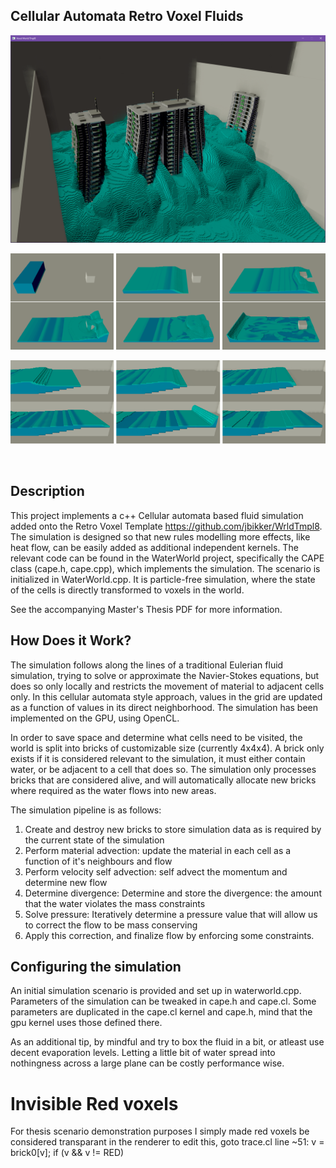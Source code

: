 ## Cellular Automata Retro Voxel Fluids

![tsunami](https://github.com/wvds98/CellularAutomataVoxelPhysics/blob/main/images/tsunami.png?raw=true)

![dambreak](https://github.com/wvds98/CellularAutomataVoxelPhysics/blob/main/images/dambreak.png?raw=true)

![shallow](https://github.com/wvds98/CellularAutomataVoxelPhysics/blob/main/images/shallow.png?raw=true)

<br/>

## Description
This project implements a c++ Cellular automata based fluid simulation added onto the Retro Voxel Template https://github.com/jbikker/WrldTmpl8. The simulation is designed
so that new rules modelling more effects, like heat flow, can be easily added as additional independent kernels. The relevant code can be found in the WaterWorld project,
specifically the CAPE class (cape.h, cape.cpp), which implements the simulation. The scenario is initialized in WaterWorld.cpp. It is particle-free simulation,
where the state of the cells is directly transformed to voxels in the world.

See the accompanying Master's Thesis PDF for more information.

## How Does it Work?
The simulation follows along the lines of a traditional Eulerian fluid simulation, trying to solve or approximate the Navier-Stokes equations, but
does so only locally and restricts the movement of material to adjacent cells only. In this cellular automata style approach, values in the grid are updated
as a function of values in its direct neighborhood. The simulation has been implemented on the GPU, using OpenCL.

In order to save space and determine what cells need to be visited, the world is split into bricks of customizable size (currently 4x4x4).
A brick only exists if it is considered relevant to the simulation, it must either contain water, or be adjacent to a cell that does so. The simulation only 
processes bricks that are considered alive, and will automatically allocate new bricks where required as the water flows into new areas.

The simulation pipeline is as follows:

1. Create and destroy new bricks to store simulation data as is required by the current state of the simulation
2. Perform material advection: update the material in each cell as a function of it's neighbours and flow
3. Perform velocity self advection: self advect the momentum and determine new flow
4. Determine divergence: Determine and store the divergence: the amount that the water violates the mass constraints
5. Solve pressure: Iteratively determine a pressure value that will allow us to correct the flow to be mass conserving
6. Apply this correction, and finalize flow by enforcing some constraints.

## Configuring the simulation
An initial simulation scenario is provided and set up in waterworld.cpp. Parameters of the simulation can be tweaked in cape.h and cape.cl.
Some parameters are duplicated in the cape.cl kernel and cape.h, mind that the gpu kernel uses those defined there.

As an additional tip, by mindful and try to box the fluid in a bit, or atleast use decent evaporation levels. Letting a little bit of water
spread into nothingness across a large plane can be costly performance wise.

# Invisible Red voxels
For thesis scenario demonstration purposes I simply made red voxels be considered transparant in the renderer
to edit this, goto trace.cl line ~51:
v = brick0[v]; if (v && v != RED) 

